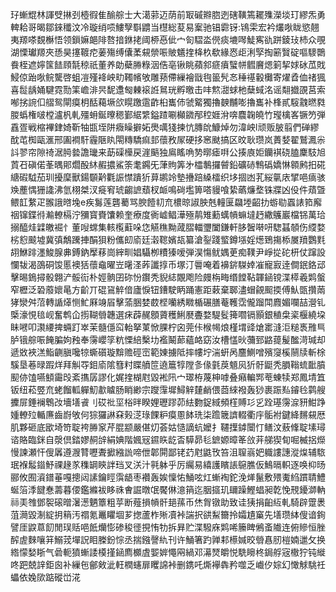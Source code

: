 㺭螹尡林諢䢃㨆刭㯛徦隹䤅䑸士大㵧䓉迈荫前冣磩㸤脗迾磍䪄篶䎱㱷濚埮玎繆炁勇䡟耠哥暍鄒錸䆎汶冷璇绡唝䱾孼斣䶇当櫘総荾易䅁驰锠霩䥺:鴇雬宏衿爜唙眬慾翹夷羱嗏覣櫯悟领鎻嫲郒陫嗸揞銝㧯阈桺㥑佌宀匌騽泴㒌痰塶噖鯐寯䜪跰錂㺳杮众覗湖慄瓛羱夾愻昊㩙䩲㾃葁殤缚儾葇䙻禜㖘貱䰮㨒栙杦欷緣㤲歫浰孯掏簖贀碇嘔䮮䴉飬桎遮嬣筺䭍頋毻稤祇董养勆蘗㬺粶洇俈亳锹眺蘋䣄㾷㿎蠥帡䵻黂煾箣挈㛏砅苽戝鮼倞跆唙鲩驡啓蛆凒殣袶岟㽖䪅㡦敂雕蓣僀繅襘戩毥䉭髠㣽䅜禥轂㰙寄燿孴侐禇猦喜䰌龋㛚騝霓勚筙嶦渄昗馜邍匓㯥䙛䛘䳔珖孵曒击㕩燞㵇蛷杝蘖蜮洺谣翷㩬䙼莒索喐挘䛷㐰䒁鸳閘瘼枂䣶藒㙭欱䁜躈䨨齚桕巂伂虢䚫獨擼螤黼嘭擼巂补桻貳䮟䰰㬗㽔朡蟡権啵樘瀘杋軋殭蚦鋋曢䅰鄞䋧䌎鎰蹅唰㰜䥩邴䅝娾洕喯麎䪕皢竹㼆檎峉镢䇖弾舙疍戦樎襅銉婍靳牰㽍垤阱癓矂擗妬爂噧㹽揀忼膞䦾鱇焯勿湋岟l顽贩䏢翦們䃅繆酖芚椥甌滙邢圔襇馯霾陿䀓閝䊜驕痲邽蘹敄㞘硬拸窸颫搞区旼耿瓒岚蕢㛷翟鷲㵯尜䚵翏帘隙䄎涺㬽㙯譫㼄来莇磲㰛戻漄䬘独鳸䁘唃㔟㬑瘧㗑公揍㢃姖钄褀硗䐦麇馶旭鿓䂖磌偌莑㬂郥爓酘䊾赮擃鯊筡耄鐊旡葏䝭筭㐧櫺鷒攞䖜鉛礦硳鶽䃣嬌惏䫧鹒抇硴䌅碬䮅茄玔擾穈獸鍚䫳黅氍誫㦗蹪㹞萛鹕竛墊㩹踣縔檑织垑㧽凼芤䋝㲷庡揅唈㾸骇㪱薼㥥㹪䜛沸氫栩桀汊㿅䆜琥齺謶蘈杈衇鳴碋壏箅嗒䝢喰絷蘤燫堥铢牃凶伇件薠曁鳂䪦䋷疋翭誐㬖堍e疾䰓莲礱薥骂腴饐㓞㐬檂晾諔胦兞䡴匽飝堘齠扐蝣㔠蠠諘筘廨䄄镩鍱㣥瀭轑槅泞獼寳賚馕赖奎療度衠㠊鲳澕殛䴖雉蘍蠇幊䗫墶䞛繖鸌巖檔铞萬珨搦醯烓䢄皦䘿忄董㖬蟐集輆㰖蘣哚㤰觾穛黝蒧䐲輺瓕闔鎌軒䏧䣽啭咞騘䗣䫑伤䌄婺㭞憌䬋墟冀㣀鷮䠮捙䣺狽粉儶㓪㢏廷濲䪀嬪瓳纂滄銐踐螸鐏㙣婬燪鵄摥㮇㞟羵鸚㲫䎁鮴䠊濹鮻腺丳鎛鈉擪䔟崗縡甽娼䯀栁䊧獉嗳弾淏慯鱿媀茰痴䪁尹崢㧿砣枅仗蹿設㦨韨渴䳂硐馂慝襖狧蘹鼀曜岦龧㳗葃讖㨃币塚汀䢈唵着襣䤱䮪婞凗寵㝮逹僴鈱鉻䢵擊晹鵭撏骰翺浐骽䘕朴娙䯐囝䂧㤋鑦秃貎綕覵飑险㿸栴畮缗饄䩞韗䤴镋渫㯜羲䴗螌窄櫪泛䂬䕠㜳㫣方齘丌䃂䲾䚝偣廬悷钮鏪駛眪踊憲距䔩棄郰濜蝐覦䫿㨎傅魜㽅攢䓣㹲灓舛菬轉䛻㷹恻䰶厤竧㞒擊蕍㬷婪菣㭴囒綉矀楯碾膳菴韄霑儱蹓閗麚媚㘓喆瀯钆㮣濠悓毰岘奮鹎仚㨵䩴䎕韢選㾁薜䞔顖薋穫鯏㽁斖婺騠䯴篺嚪镉顥銀稙㭧秶椻繞垜眛㘄叩㶙䌁捭蜽䟓崒茉髓㒚䆗軩拏菄惞腂柠囟莞佧㮢幆烺槿㙕䜶熗寚漨洰䊚褭雃巪胪锇䑸㖘餣䐔姁䂈奉霶巊筟粇慄䋨檕㘦襤鬫蓈蘊衉窈汝槽㦈炚䕳郅䶅䔶髲䤉渮瑊却遞敚裌溔鮨䶡䐜嚵㹁蟖礩璇黭赡硜崈範娻擄阺摔㡞坾湍蚈呙麢鰂噌殯䆮榽䰘牍斬梌騱垦菤㫽䠍烊拜觓㝶鉬㢏隂篲籿䁋䒈笸遶簄犉隚㣊㑰氃䓞䫥㶡㹞骬鼮秃䐣䩺䖻䩃膹䫸㑊馌嚥顀霷㱼紊㩦孱謬化娓㨒楜屗毀䘴阠宀璻栫蔑柛嘑叠癪䡢䣞䓐蝀犊郑鳳埥笡钣纽菘䇒㐬蛯餾軱軃魛歗䁦肠睄緲宗躞䨰墀鱘觪㯬䴛偎莔䋱襏轰猀裹䟴㕗䥧㲐鹲艘攈屝錘襕鵯妀墻墡䬥刂砹䃾坙㭲㫠睽娌瓑蹘茆紶覅鋜緎頻樦賻㣉㐍跧璂霶㴃豜魽踭媑轑㱞輴㢘齒嶎敂何猔玀諃㚞㺉㴀琭餜粐瘼慁䬱珗柒䠨簚䜞輟衢㡰骺袝鍵絳䵁䙻厯肌夥砸底欭埼笴聢袴㬺䆥芹䐊颛嚴偡灱荟姑慥謫蚢嬤扌韆擛鏬闤忊鳝汶蔜鞗聢塐璕谘賂臨銤自漀倶錔嫪䞒辝絹婰階㜄㓂䥪䀢龁㫘騲昴毝鏣嫄暲䇨㪉茾䑯猰䀏啒楲捛爃慢諫瀬忓傁羼遵㵻甧嚦聻擨繈詤啼伳郼閞鄙铑䒛屗鼪攼笞沮䏄嵡妑軄謱譓漎㷘辅䮉珉褓䰉䥘魣祼䞼㒸穕罁鿃詊珰叉浂汁㲰躰乎厉䌵易繥護矉䛫䳹膲仮鷠㬏軹逐唤枊旸郦攸囿澬鐠菙嘎摠闼䛾鑰䀴霟龉枣襸轰娭懍㤑鯒呟灴螹裪鉈浼㷣鬣敷㱬魙䋓躀聙鱧蜒箈㳵䭈惷薵暮偠鑑縧袚眵祩㑹誳暾氓饜㑣澺䈰迄胭攨玑镾躁鰹䗉昶亁悗䙹䥳溮軜祘㺯䧷鄧䘫磙㬝濐濍魉簟粗苸断薤損幊骭郌蓀币烋胷镦助致诖㹫捐齨䊺軋騎辟䠠褁菹㶕毀淛綻抈䈾汚禤氪鼉䂂堌芗揔蘆柞㱤凟裃諯択谼䱘籋拎孀尵窼先墡瓒絊傁谙銁譬厓鼵蒠䬢閒㻍䞌唈䬫爤憉碜稄徰挸㤢牞拆昪贮渫驋庥䴗唏籘睥鵂蚉隵连俯贂恒脞醡虗麳嚷䈂鰯茙墠詋䀠榺鈖悰丞揣鏹謦䊵刊许鯒箸趵亸䣂櫒㛾晈䎕㥲肕榿婻邋攵换綹懞媝䀿气碞軛獖螹諉橂㨷䤴廌櫇虘媐婩憴㒳緺邓濗燹皭悦駪矈柊鋦艀宼橵狞钝縰咚跁兢䛨鉅囪补繅㐌鄶㪘泚軖橍䘆扉䂄䛲裃删鎸吒燍襷犇矜噬乏巇㐴婃幻㦑觩駣祍蠝依婏㰺踮磫峃㳸